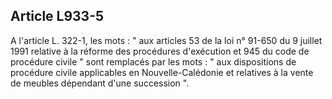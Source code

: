 Article L933-5
----
A l'article L. 322-1, les mots : " aux articles 53 de la loi n° 91-650 du 9
juillet 1991 relative à la réforme des procédures d'exécution et 945 du code de
procédure civile " sont remplacés par les mots : " aux dispositions de procédure
civile applicables en Nouvelle-Calédonie et relatives à la vente de meubles
dépendant d'une succession ".
